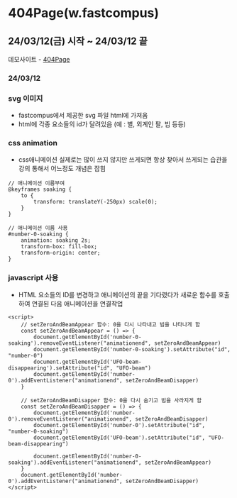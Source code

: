 # 404Page(w.fastcompus)

<h2>24/03/12(금) 시작 ~ 24/03/12 끝</h2>

데모사이트 - <a href="https://bp4sp4.github.io/404Page/">404Page</a>

<h3>24/03/12</h3>
<h3>svg 이미지</h3>

- fastcompus에서 제공한 svg 파일 html에 가져옴
- html에 각종 요소들의 id가 달려있음 (예 : 별, 외계인 팔, 빔 등등)

<h3>css animation</h3>

- css애니메이션 실제로는 많이 쓰지 않지만 쓰게되면 항상 찾아서 쓰게되는 습관을 강의 통해서 어느정도 개념은 잡힘

```
// 애니메이션 이름부여
@keyframes soaking {
    to {
        transform: translateY(-250px) scale(0);
    }
}

// 애니메이션 이름 사용
#number-0-soaking {
    animation: soaking 2s;
    transform-box: fill-box;
    transform-origin: center;
}
```

<h3>javascript 사용</h3>

- HTML 요소들의 ID를 변경하고 애니메이션의 끝을 기다렸다가 새로운 함수를 호출하여 연결된 다음 애니메이션을 연결작업

```
<script>
    // setZeroAndBeamAppear 함수: 0을 다시 나타내고 빔을 나타나게 함
    const setZeroAndBeamAppear = () => {
        document.getElementById('number-0-soaking').removeEventListener("animationend", setZeroAndBeamAppear)
        document.getElementById('number-0-soaking').setAttribute("id", "number-0")
        document.getElementById('UFO-beam-disappearing').setAttribute("id", "UFO-beam")
        document.getElementById('number-0').addEventListener("animationend", setZeroAndBeamDisapper)
    }

    // setZeroAndBeamDisapper 함수: 0을 다시 숨기고 빔을 사라지게 함
    const setZeroAndBeamDisapper = () => {
        document.getElementById('number-0').removeEventListener("animationend", setZeroAndBeamDisapper)
        document.getElementById('number-0').setAttribute("id", "number-0-soaking")
        document.getElementById('UFO-beam').setAttribute("id", "UFO-beam-disappearing")

        document.getElementById('number-0-soaking').addEventListener("animationend", setZeroAndBeamAppear)
    }
    document.getElementById('number-0').addEventListener("animationend", setZeroAndBeamDisapper)
</script>
```
